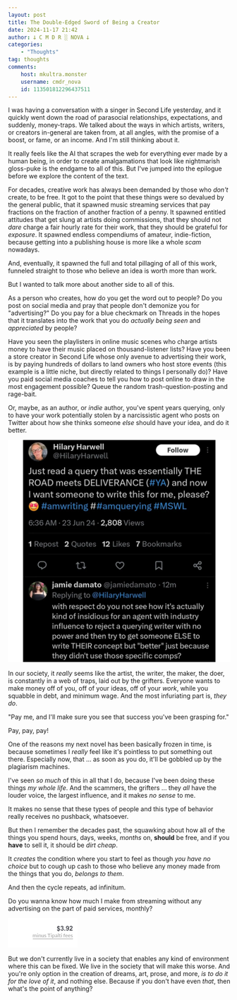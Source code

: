 ```yaml
---
layout: post
title: The Double-Edged Sword of Being a Creator
date: 2024-11-17 21:42
author: 𐕣 C M D R ░ NOVA 𐕣
categories:
    - "Thoughts"
tag: thoughts
comments:
    host: mkultra.monster
    username: cmdr_nova
    id: 113501812296437511
---
```

I was having a conversation with a singer in Second Life yesterday, and it quickly went down the road of parasocial relationships, expectations, and suddenly, money-traps. We talked about the ways in which artists, writers, or creators in-general are taken from, at all angles, with the promise of a boost, or fame, or an income. And I'm still thinking about it.

It really feels like the AI that scrapes the web for everything ever made by a human being, in order to create amalgamations that look like nightmarish gloss-puke is the endgame to all of this. But I've jumped into the epilogue before we explore the content of the text.

For decades, creative work has always been demanded by those who *don't* create, to be free. It got to the point that these things were so devalued by the general public, that it spawned music streaming services that pay fractions on the fraction of another fraction of a penny. It spawned entitled attitudes that get slung at artists doing commissions, that they should not *dare* charge a fair hourly rate for their work, that they should be grateful for *exposure*. It spawned endless compendiums of amateur, indie-fiction, because getting into a publishing house is more like a whole *scam* nowadays.

And, eventually, it spawned the full and total pillaging of all of this work, funneled straight to those who believe an idea is worth more than work.

But I wanted to talk more about another side to all of this.

As a person who creates, how do you get the word out to people? Do you post on social media and pray that people don't demonize you for "advertising?" Do you pay for a blue checkmark on Threads in the hopes that it translates into the work that you do *actually being seen* and *appreciated* by people?

Have you seen the playlisters in online music scenes who charge artists money to have their music placed on thousand-listener lists? Have you been a store creator in Second Life whose only avenue to advertising their work, is by paying hundreds of dollars to land owners who host store events (this example is a little niche, but directly related to things I personally do)? Have you paid social media coaches to tell you how to post online to draw in the most engagement possible? Queue the random trash-question-posting and rage-bait.

Or, maybe, as an author, or *indie* author, you've spent years querying, only to have your work potentially stolen by a narcissistic agent who posts on Twitter about how she thinks someone *else* should have your idea, and do it better.

<img src="/img/posts/creators/agents.webp">

In our society, it *really* seems like the artist, the writer, the maker, the doer, is constantly in a web of traps, laid out by the grifters. Everyone wants to make money off of you, off of your ideas, off of your *work*, while you squabble in debt, and minimum wage. And the most infuriating part is, *they do*.

"Pay me, and I'll make sure you see that success you've been grasping for." 

Pay, pay, pay!

One of the reasons my next novel has been basically frozen in time, is because sometimes I *really* feel like it's pointless to put something out there. Especially now, that ... as soon as you do, it'll be gobbled up by the plagiarism machines.

I've seen *so much* of this in all that I do, because I've been doing these things *my whole life*. And the scammers, the grifters ... they *all* have the louder voice, the largest influence, and it makes *no sense* to me.

It makes no sense that these types of people and this type of behavior really receives no pushback, whatsoever.

But then I remember the decades past, the squawking about how all of the things you spend hours, days, weeks, *months* on, **should** be free, and if you **have** to sell it, it should be *dirt cheap*.

It *creates* the condition where you start to feel as though *you have no choice* but to cough up cash to those who believe any money made from the things that you do, *belongs to them*.

And then the cycle repeats, ad infinitum.

Do you wanna know how much I make from streaming without any advertising on the part of paid services, monthly?

<img src="/img/posts/creators/music.png">

But we don't currently live in a society that enables any kind of environment where this can be fixed. We live in the society that will make this worse. And you're only option in the creation of dreams, art, prose, and more, *is to do it for the love of it*, and nothing else. Because if you don't have even *that*, then what's the point of anything?